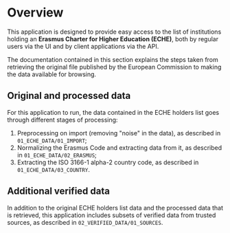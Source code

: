# Overview

This application is designed to provide easy access to the list of institutions holding an **Erasmus Charter for Higher Education (ECHE)**, both by regular users via the UI and by client applications via the API.

The documentation contained in this section explains the steps taken from retrieving the original file published by the European Commission to making the data available for browsing.

## Original and processed data

For this application to run, the data contained in the ECHE holders list goes through different stages of processing:

1. Preprocessing on import (removing "noise" in the data), as described in `01_ECHE_DATA/01_IMPORT`;
2. Normalizing the Erasmus Code and extracting data from it, as described in `01_ECHE_DATA/02_ERASMUS`;
3. Extracting the ISO 3166-1 alpha-2 country code, as described in `01_ECHE_DATA/03_COUNTRY`.

## Additional verified data

In addition to the original ECHE holders list data and the processed data that is retrieved, this application includes subsets of verified data from trusted sources, as described in `02_VERIFIED_DATA/01_SOURCES`.
